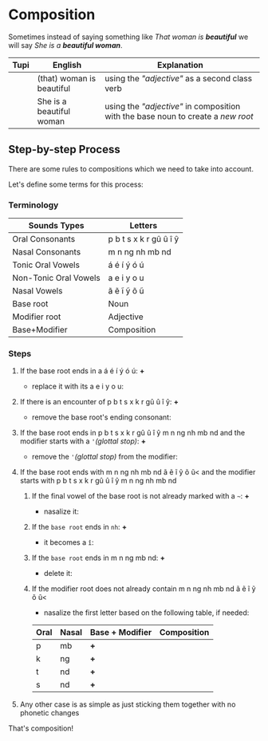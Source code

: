 # Composition

Sometimes instead of saying something like _That woman is **beautiful**_ we will say _She is a **beautiful woman**_.

| Tupi | English | Explanation |
|------|-----------------|--------|
| <root root="kunhã" /> <root root=i entryNumber=4 /> <root root='poranga' /> | (that) woman is beautiful | using the _"adjective"_ as a second class verb |
| <root root=i entryNumber=4 /> <root root="kunhã" /><root type=noun root='poranga' /> | She is a beautiful woman | using the _"adjective"_ in composition with the base noun to create a *new root* |

## Step-by-step Process

There are some rules to compositions which we need to take into account.

Let's define some terms for this process:

### Terminology

| Sounds Types     | Letters                 |
|------------------|-------------------------|
| Oral Consonants  | p b t s x k r gû û î ŷ  |
| Nasal Consonants | m n ng nh mb nd         |
| Tonic Oral Vowels      | á é í ý ó ú |
| Non-Tonic Oral Vowels      | a e i y o u |
| Nasal Vowels     | ã ẽ ĩ ỹ õ ũ             |
| Base root | Noun |
| Modifier root | Adjective |
| Base+Modifier | Composition |

### Steps

1.  If the base root ends in a <Tooltip content="tonic vowel">á é í ý ó ú</Tooltip>:    <root root=îuká /> __+__ <root root=katu />
    -  replace it with its <Tooltip content="non-tonic counterpart">a e i y o u</Tooltip>:    <root root=îuká type=compose adjective=katu />
1.  If there is an encounter of <Tooltip content="Oral Consonants">p b t s x k r gû û î ŷ</Tooltip>:    <root root=kutuk /> __+__ <root root=poxy />
    -  remove the base root's ending consonant:    <root root=kutuk type=compose adjective=poxy />
1.  If the base root ends in <Tooltip content="Any Consonant">p b t s x k r gû û î ŷ m n ng nh mb nd</Tooltip> and the modifier starts with a `'`_(glottal stop)_:  <root root=kutuk /> __+__ <root root="'anga" />
    -  remove the `'`_(glottal stop)_ from the modifier:    <root root=kutuk type=compose adjective="'anga" />
1.  If the base root ends with <Tooltip content="Any Nasal">m n ng nh mb nd ã ẽ ĩ ỹ õ ũ<</Tooltip> and the modifier starts with <Tooltip content="Any Consonant">p b t s x k r gû û î ŷ m n ng nh mb nd</Tooltip>
    1.  If the final vowel of the base root is not already marked with a `~`:   <root root=nhan /> __+__ <root root=mixyr />
        -   nasalize it:    <root root=nhan type=compose adjective="mixyr" />
    1.  If the `base root` ends in `nh`:  <root type=noun root="ky'ynha" /> __+__ <root root=mirĩ />  
        -   it becomes a `î`:    <root root="ky'ynha" type=compose adjective="mirĩ" />
    1.  If the `base root` ends in <Tooltip content="any other nasal consonant">m n ng mb nd</Tooltip>:   <root root="nhe'eng" /> __+__ <root root=mirĩ />
        -   delete it:    <root root="nhe'eng" type=compose adjective="mirĩ" />
    1.  If the modifier root does not already contain <Tooltip content="any nasals">m n ng nh mb nd ã ẽ ĩ ỹ õ ũ<</Tooltip>
        -  nasalize the first letter based on the following table, if needed:
    
        | Oral | Nasal | Base + Modifier | Composition |
        |------|-------|-----------------|-------------|
        | p    | mb    | <root root="nhe'eng" /> __+__ <root root="poxy" /> | <root root="nhe'eng" type=compose adjective="poxy" /> |
        | k    | ng    | <root root="nhe'eng" /> __+__ <root root="katu" /> | <root root="nhe'eng" type=compose adjective="katu" /> |
        | t    | nd    | <root root="nhe'eng" /> __+__ <root root="tinga" /> | <root root="nhe'eng" type=compose adjective="tinga" /> |
        | s    | nd    | <root root="nhe'eng" /> __+__ <root root="supi" /> | <root root="nhe'eng" type=compose adjective="supi" /> |

1.  Any other case is as simple as just sticking them together with no phonetic changes

That's composition!